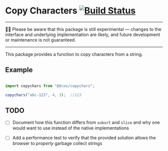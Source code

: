 # Copy Characters  [![Build Status](https://travis-ci.org/dcos-labs/copychars.svg?branch=master)](https://travis-ci.org/dcos-labs/copychars)
            
---
👩‍🔬  Please be aware that this package is still experimental —
changes to the interface  and underlying implementation are likely,
and future development or maintenance is not guaranteed.

---

This package provides a function to copy characters from a string.


## Example

```js

import copychars from "@dcos/copychars";

copychars("abc-123", 4, 3);  //123

```

## TODO

* [ ] Document how this function differs from `subsrt` and `slice` and why one 
 would want to use instead of the native implementations
* [ ] Add a  performance test to verify that the provided solution allows the 
 browser to _properly_ garbage collect strings


